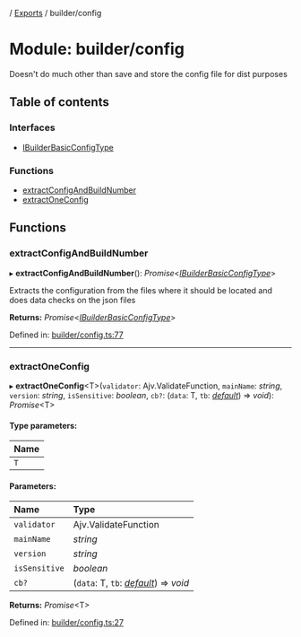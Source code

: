[](../README.md) / [Exports](../modules.md) / builder/config

# Module: builder/config

Doesn't do much other than save and store the config file for
dist purposes

## Table of contents

### Interfaces

- [IBuilderBasicConfigType](../interfaces/builder_config.ibuilderbasicconfigtype.md)

### Functions

- [extractConfigAndBuildNumber](builder_config.md#extractconfigandbuildnumber)
- [extractOneConfig](builder_config.md#extractoneconfig)

## Functions

### extractConfigAndBuildNumber

▸ **extractConfigAndBuildNumber**(): *Promise*<[*IBuilderBasicConfigType*](../interfaces/builder_config.ibuilderbasicconfigtype.md)\>

Extracts the configuration from the files where it should be located
and does data checks on the json files

**Returns:** *Promise*<[*IBuilderBasicConfigType*](../interfaces/builder_config.ibuilderbasicconfigtype.md)\>

Defined in: [builder/config.ts:77](https://github.com/onzag/itemize/blob/0569bdf2/builder/config.ts#L77)

___

### extractOneConfig

▸ **extractOneConfig**<T\>(`validator`: Ajv.ValidateFunction, `mainName`: *string*, `version`: *string*, `isSensitive`: *boolean*, `cb?`: (`data`: T, `tb`: [*default*](../classes/builder_traceback.default.md)) => *void*): *Promise*<T\>

#### Type parameters:

Name |
:------ |
`T` |

#### Parameters:

Name | Type |
:------ | :------ |
`validator` | Ajv.ValidateFunction |
`mainName` | *string* |
`version` | *string* |
`isSensitive` | *boolean* |
`cb?` | (`data`: T, `tb`: [*default*](../classes/builder_traceback.default.md)) => *void* |

**Returns:** *Promise*<T\>

Defined in: [builder/config.ts:27](https://github.com/onzag/itemize/blob/0569bdf2/builder/config.ts#L27)
